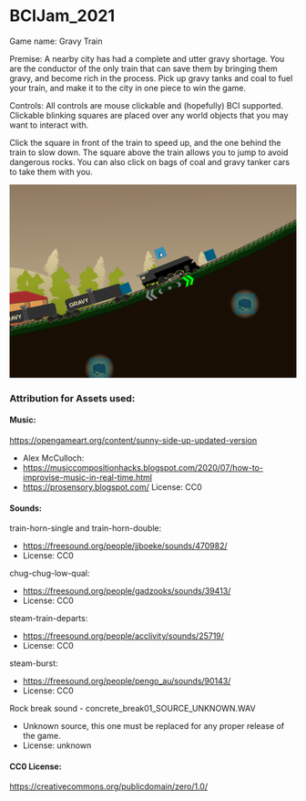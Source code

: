 # BCIJam_2021

Game name: Gravy Train

Premise: 
A nearby city has had a complete and utter gravy shortage. You are the conductor of the only train that can save them by bringing them gravy, and become rich in the process.
Pick up gravy tanks and coal to fuel your train, and make it to the city in one piece to win the game.

Controls: 
All controls are mouse clickable and (hopefully) BCI supported. Clickable blinking squares are placed over any world objects that you may want to interact with.

Click the square in front of the train to speed up, and the one behind the train to slow down. 
The square above the train allows you to jump to avoid dangerous rocks.
You can also click on bags of coal and gravy tanker cars to take them with you.

![Gravy Train Gameplay Screenshot](gravy_train.png)

### Attribution for Assets used:

#### Music:
https://opengameart.org/content/sunny-side-up-updated-version
- Alex McCulloch: 
- https://musiccompositionhacks.blogspot.com/2020/07/how-to-improvise-music-in-real-time.html
- https://prosensory.blogspot.com/
License: CC0

#### Sounds: 

train-horn-single and train-horn-double: 
- https://freesound.org/people/jjboeke/sounds/470982/
- License: CC0

chug-chug-low-qual:
- https://freesound.org/people/gadzooks/sounds/39413/
- License: CC0

steam-train-departs: 
- https://freesound.org/people/acclivity/sounds/25719/
- License: CC0

steam-burst:
- https://freesound.org/people/pengo_au/sounds/90143/
- License: CC0

Rock break sound - concrete_break01_SOURCE_UNKNOWN.WAV
- Unknown source, this one must be replaced for any proper release of the game.
- License: unknown



#### CC0 License:
https://creativecommons.org/publicdomain/zero/1.0/
